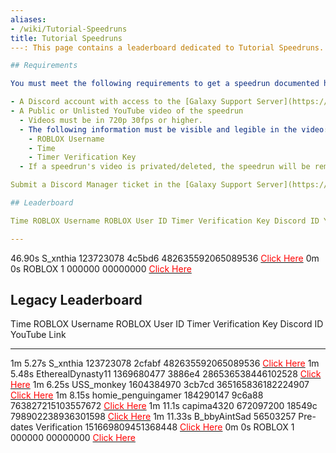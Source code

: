 ```yaml
---
aliases:
- /wiki/Tutorial-Speedruns
title: Tutorial Speedruns
---: This page contains a leaderboard dedicated to Tutorial Speedruns. You may be looking for [Tutorial]({{< ref "/wiki/" >}}Tutorial).

## Requirements

You must meet the following requirements to get a speedrun documented here:

- A Discord account with access to the [Galaxy Support Server](https://discord.com/invite/ShWshkhYhZ)
- A Public or Unlisted YouTube video of the speedrun
  - Videos must be in 720p 30fps or higher.
  - The following information must be visible and legible in the video:
    - ROBLOX Username
    - Time
    - Timer Verification Key
  - If a speedrun's video is privated/deleted, the speedrun will be removed from this page.

Submit a Discord Manager ticket in the [Galaxy Support Server](https://discord.com/invite/ShWshkhYhZ) to get a speedrun listed here. By doing so you agree to all of the information listed below being publicly available on the Galaxypedia.

## Leaderboard

Time ROBLOX Username ROBLOX User ID Timer Verification Key Discord ID YouTube Link

---
```


46.90s S_xnthia 123723078 4c5bd6 482635592065089536 [<span style="color:#ff0000;">Click Here</span>](https://youtu.be/FBOmrbHTh9o) 0m 0s ROBLOX 1 000000 00000000 [<span style="color:#ff0000;">Click Here</span>](https://www.youtube.com)

## Legacy Leaderboard 

Time ROBLOX Username ROBLOX User ID Timer Verification Key Discord ID YouTube Link

---

1m 5.27s S_xnthia 123723078 2cfabf 482635592065089536 [<span style="color:#ff0000;">Click Here</span>](https://www.youtube.com/watch?v=4giTtYdrbRg) 1m 5.48s EtherealDynasty11 1369680477 3886e4 286536538446102528 [<span style="color:#ff0000;">Click Here</span>](https://www.youtube.com/watch?v=45ZPUqi2JDQ) 1m 6.25s USS_monkey 1604384970 3cb7cd 365165836182224907 [<span style="color:#ff0000;">Click Here</span>](https://www.youtube.com/watch?v=qZ5NXEDACYc) 1m 8.15s homie_penguingamer 184290147 9c6a88 763827215103557672 [<span style="color:#ff0000;">Click Here</span>](https://www.youtube.com/watch?v=nv9frilhPaQ) 1m 11.1s capima4320 672097200 18549c 798902238936301598 [<span style="color:#ff0000;">Click Here</span>](https://www.youtube.com/watch?v=pWIPp0aKI7M) 1m 11.33s B_bbyAintSad 56503257 Pre-dates Verification 151669809451368448 [<span style="color:#ff0000;">Click Here</span>](https://www.youtube.com/watch?v=Orzg5JwwWvY) 0m 0s ROBLOX 1 000000 00000000 [<span style="color:#ff0000;">Click Here</span>](https://www.youtube.com)